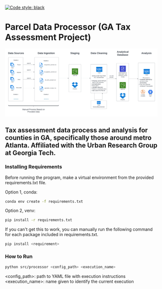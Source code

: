 [![Code style: black](https://img.shields.io/badge/code%20style-black-000000.svg)](https://github.com/psf/black)

# Parcel Data Processor (GA Tax Assessment Project)
![img](/docs/county_assessment_pipeline.png "Complete Data Pipeline")
## Tax assessment data process and analysis for counties in GA, specifically those around metro Atlanta. Affiliated with the Urban Research Group at Georgia Tech.

### Installing Requirements
Before running the program, make a virtual environment from the provided requirements.txt file.

Option 1, conda: 
```bash
conda env create -f requirements.txt
```
Option 2, venv:
```bash
pip install -r requirements.txt
```
If you can't get this to work, you can manually run the following command for each package included in requirements.txt.
```bash
pip install <requirement>
```

### How to Run
```bash
python src/processor <config_path> <execution_name>
```
<config_path>: path to YAML file with execution instructions \
<execution_name>: name given to identify the current execution
